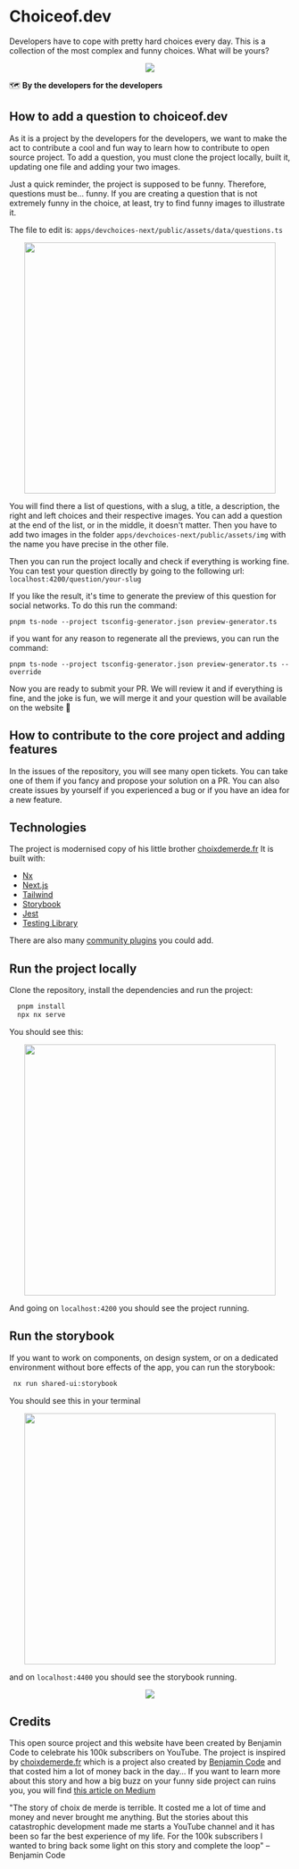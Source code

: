 

# Choiceof.dev

Developers have to cope with pretty hard choices every day. This is a collection of the most complex and funny choices. What will be yours?

<p style="text-align: center;"><img src="readme/github-home.jpg"></p>

🗺 **By the developers for the developers**

## How to add a question to choiceof.dev

As it is a project by the developers for the developers, we want to make the act to contribute a cool and fun way to learn how to contribute to open source project.
To add a question, you must clone the project locally, built it, updating one file and adding your two images.

Just a quick reminder, the project is supposed to be funny. Therefore, questions must be... funny. If you are creating a question that is not extremely funny in the choice, at least, try to find funny images to illustrate it.

The file to edit is: `apps/devchoices-next/public/assets/data/questions.ts`
<p style="text-align: center;"><img src="readme/question-format.jpg" width="450"></p>

You will find there a list of questions, with a slug, a title, a description, the right and left choices and their respective images.
You can add a question at the end of the list, or in the middle, it doesn't matter.
Then you have to add two images in the folder ``apps/devchoices-next/public/assets/img`` with the name you have precise in the other file.

Then you can run the project locally and check if everything is working fine. You can test your question directly by going to the following url:
`localhost:4200/question/your-slug`

If you like the result, it's time to generate the preview of this question for social networks.
To do this run the command:

``pnpm ts-node --project tsconfig-generator.json preview-generator.ts``

if you want for any reason to regenerate all the previews, you can run the command:

``pnpm ts-node --project tsconfig-generator.json preview-generator.ts --override``

Now you are ready to submit your PR. We will review it and if everything is fine, and the joke is fun, we will merge it and your question will be available on the website 🎉


## How to contribute to the core project and adding features

In the issues of the repository, you will see many open tickets. You can take one of them if you fancy and propose your solution on a PR.
You can also create issues by yourself if you experienced a bug or if you have an idea for a new feature.


## Technologies

The project is modernised copy of his little brother [choixdemerde.fr](https://choixdemerde.fr)
It is built with:
- [Nx](https://nx.dev/)
- [Next.js](https://nextjs.org/)
- [Tailwind](https://tailwindcss.com/)
- [Storybook](https://storybook.js.org/)
- [Jest](https://jestjs.io/fr/)
- [Testing Library](https://testing-library.com/)

There are also many [community plugins](https://nx.dev/community) you could add.

## Run the project locally

Clone the repository, install the dependencies and run the project:

```bash
  pnpm install
  npx nx serve
```
You should see this:
<p style="text-align: center;"><img src="readme/server-running.jpg" width="450"></p>

And going on `localhost:4200` you should see the project running. 

## Run the storybook

If you want to work on components, on design system, or on a dedicated environment without bore effects of the app, you can run the storybook:

```bash
 nx run shared-ui:storybook
```
You should see this in your terminal
<p style="text-align: center;"><img src="readme/storybook-running.jpg" width="450"></p>

and on `localhost:4400` you should see the storybook running.
<p style="text-align: center;"><img src="readme/storybook-screenshot.jpg"></p>

## Credits

This open source project and this website have been created by Benjamin Code to celebrate his 100k subscribers on YouTube.
The project is inspired by [choixdemerde.fr](https://choixdemerde.fr) which is a project also created by [Benjamin Code](https://twitter.com/benjamincode) and that costed him a lot of money back in the day... If you want to learn more about this story and how a big buzz on your funny side project can ruins you, you will find [this article on Medium](https://medium.com/@benjamindebonmountain/choixdemerde-fr-le-buzz-couteux-6a46d3d6a480)

"The story of choix de merde is terrible. It costed me a lot of time and money and never brought me anything. But the stories about this catastrophic development made me starts a YouTube channel and it has been so far the best experience of my life. For the 100k subscribers I wanted to bring back some light on this story and complete the loop"
– Benjamin Code
